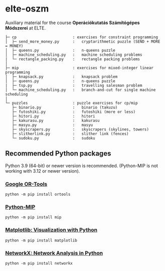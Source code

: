 # elte-oszm
Auxiliary material for the course **Operációkutatás Számítógépes Módszerei** at ELTE.

```
├─ cp                         : exercises for constraint programming
│  ├─ send_more_money.py      :   cryptarithmetic puzzle (SEND + MORE = MONEY)
│  ├─ queens.py               :   n-queens puzzle
│  ├─ machine_scheduling.py   :   machine scheduling problems
|  └─ rectangle_packing.py    :   rectangle packing problems
│
├─ mip                        : exercises for mixed-integer linear programming
│  ├─ knapsack.py             :   knapsack problem
│  ├─ queens.py               :   n-queens puzzle
|  ├─ tsp.py                  :   travelling salesman problem
│  └─ machine_scheduling.py   :   branch-and-cut for single machine scheduling
│
└─ puzzles                    : puzzle exercises for cp/mip
   ├─ binario.py              :   binario (takuzu)
   ├─ futoshiki.py            :   futoshiki (more or less)
   ├─ hitori.py               :   hitori
   ├─ kakurasu.py             :   kakurasu
   ├─ masyu.py                :   masyu
   ├─ skyscrapers.py          :   skyscrapers (skylines, towers)
   ├─ slitherlink.py          :   slither link (fences)
   └─ sudoku.py               :   sudoku
```

## Recommended Python packages

Python 3.9 (64-bit) or newer version is recommended.
(Python-MIP is not working with 3.12 or newer version).

### <a href="https://developers.google.com/optimization" target="_blank">Google OR-Tools</a>

```
python -m pip install ortools
```

### <a href="https://www.python-mip.com/" target="_blank">Python-MIP</a>

```
python -m pip install mip
```

### <a href="https://matplotlib.org/" target="_blank">Matplotlib: Visualization with Python</a>

```
python -m pip install matplotlib
```

### <a href="https://networkx.org/" target="_blank">NetworkX: Network Analysis in Python</a>

```
python -m pip install networkx
```
